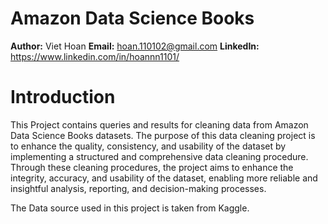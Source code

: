 # Amazon Data Science Books
**Author:** Viet Hoan
**Email:** hoan.110102@gmail.com
**LinkedIn:** https://www.linkedin.com/in/hoannn1101/

# Introduction

This Project contains queries and results for cleaning data from Amazon Data Science Books datasets. The purpose of this data cleaning project is to enhance the quality, consistency, and usability of the dataset by implementing a structured and comprehensive data cleaning procedure. Through these cleaning procedures, the project aims to enhance the integrity, accuracy, and usability of the dataset, enabling more reliable and insightful analysis, reporting, and decision-making processes.

The Data source used in this project is taken from Kaggle.
